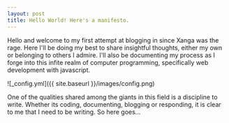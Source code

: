```yaml
---
layout: post
title: Hello World! Here's a manifesto.
---
```


Hello and welcome to my first attempt at blogging in since Xanga was the rage. Here I'll be doing my best to share insightful thoughts, either my own or belonging to others I admire. I'll also be documenting my process as I forge into this infite realm of computer programming, specifically web development with javascript.

![_config.yml]({{ site.baseurl }}/images/config.png)

One of the qualities shared among the giants in this field is a discipline to write. Whether its coding, documenting, blogging or responding, it is clear to me that I need to be writing. So here goes...
